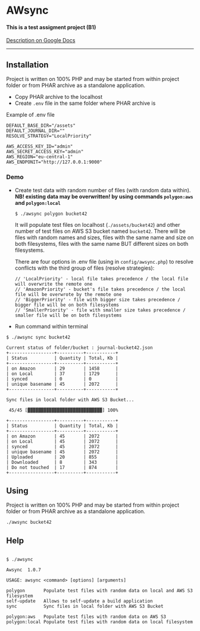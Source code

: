 # AWsync

<h4> This is a test assigment project (B1)</h4>

[Description on Google Docs](https://docs.google.com/document/d/1dC0PrfmIbhP3EtG-3gwdto5vrv83m1DAmjSiNOSCAaQ/edit?usp=sharing)

------

## Installation

Project is written on 100% PHP and may be started from within project folder or from PHAR archive as a standalone application.

- Copy PHAR archive to the localhost
- Create `.env` file in the same folder where PHAR archive is

Example of .env file
```shell
DEFAULT_BASE_DIR="/assets"
DEFAULT_JOURNAL_DIR=""
RESOLVE_STRATEGY="LocalPriority"

AWS_ACCESS_KEY_ID="admin"
AWS_SECRET_ACCESS_KEY="admin"
AWS_REGION="eu-central-1"
AWS_ENDPONIT="http://127.0.0.1:9000"
```

### Demo

- Create test data with random number of files (with random data within). **NB! existing data may be overwritten! by using commands `polygon:aws` and `polygon:local`**
    ```shell
    $ ./awsync polygon bucket42
    ```
    It will populate test files on localhost (`./assets/bucket42`) and other number of test files on AWS S3 bucket named `bucket42`. There will be files with random names and sizes, files with the same name and size on both filesystems, files with the same name BUT different sizes on both filesystems.
    
    There are four options in .env file (using in `config/awsync.php`) to resolve conflicts with the third group of files (resolve strategies):
    ```
    // 'LocalPriority' - local file takes precedence / the local file will overwrite the remote one
    // 'AmazonPriority' - bucket's file takes precedence / the local file will be overwrote by the remote one
    // 'BiggerPriority' - file with bigger size takes precedence / bigger file will be on both filesystems
    // 'SmallerPriority' - file with smaller size takes precedence / smaller file will be on both filesystems
    ```
- Run command within terminal

```shell
$ ./awsync sync bucket42

Current status of folder/bucket : journal-bucket42.json
+-----------------+----------+-----------+
| Status          | Quantity | Total, Kb |
+-----------------+----------+-----------+
| on Amazon       | 29       | 1458      |
| on Local        | 37       | 1729      |
| synced          | 0        | 0         |
| unique basename | 45       | 2072      |
+-----------------+----------+-----------+

Sync files in local folder with AWS S3 Bucket...

 45/45 [▓▓▓▓▓▓▓▓▓▓▓▓▓▓▓▓▓▓▓▓▓▓▓▓▓▓▓▓] 100%

+-----------------+----------+-----------+
| Status          | Quantity | Total, Kb |
+-----------------+----------+-----------+
| on Amazon       | 45       | 2072      |
| on Local        | 45       | 2072      |
| synced          | 45       | 2072      |
| unique basename | 45       | 2072      |
| Uploaded        | 20       | 855       |
| Downloaded      | 8        | 343       |
| Do not touched  | 17       | 874       |
+-----------------+----------+-----------+
```

## Using

Project is written on 100% PHP and may be started from within project folder or from PHAR archive as a standalone application. 

```shell
./awsync bucket42
```

## Help

```shell

$ ./awsync

Awsync  1.0.7

USAGE: awsync <command> [options] [arguments]

polygon       Populate test files with random data on local and AWS S3 filesystem
self-update   Allows to self-update a build application
sync          Sync files in local folder with AWS S3 Bucket

polygon:aws   Populate test files with random data on AWS S3
polygon:local Populate test files with random data on local filesystem
```
